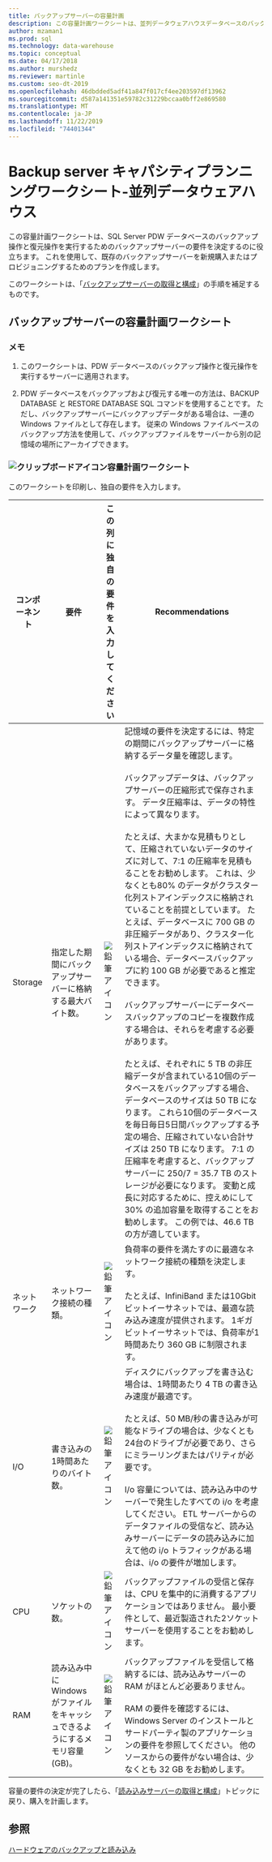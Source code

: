 ```yaml
---
title: バックアップサーバーの容量計画
description: この容量計画ワークシートは、並列データウェアハウスデータベースのバックアップ操作と復元操作を実行するためのバックアップサーバーの要件を決定するのに役立ちます。 これを使用して、既存のバックアップサーバーを新規購入またはプロビジョニングするためのプランを作成します。
author: mzaman1
ms.prod: sql
ms.technology: data-warehouse
ms.topic: conceptual
ms.date: 04/17/2018
ms.author: murshedz
ms.reviewer: martinle
ms.custom: seo-dt-2019
ms.openlocfilehash: 46dbdded5adf41a847f017cf4ee203597df13962
ms.sourcegitcommit: d587a141351e59782c31229bccaa0bff2e869580
ms.translationtype: MT
ms.contentlocale: ja-JP
ms.lasthandoff: 11/22/2019
ms.locfileid: "74401344"
---
```

# <a name="backup-server-capacity-planning-worksheet---parallel-data-warehouse"></a>Backup server キャパシティプランニングワークシート-並列データウェアハウス
この容量計画ワークシートは、SQL Server PDW データベースのバックアップ操作と復元操作を実行するためのバックアップサーバーの要件を決定するのに役立ちます。 これを使用して、既存のバックアップサーバーを新規購入またはプロビジョニングするためのプランを作成します。  
  
このワークシートは、「[バックアップサーバーの取得と構成](acquire-and-configure-backup-server.md)」の手順を補足するものです。  
  
## <a name="capacity-planning-worksheet-for-backup-servers"></a>バックアップサーバーの容量計画ワークシート  

### <a name="notes"></a>メモ  
  
1.  このワークシートは、PDW データベースのバックアップ操作と復元操作を実行するサーバーに適用されます。  
  
2.  PDW データベースをバックアップおよび復元する唯一の方法は、BACKUP DATABASE と RESTORE DATABASE SQL コマンドを使用することです。 ただし、バックアップサーバーにバックアップデータがある場合は、一連の Windows ファイルとして存在します。 従来の Windows ファイルベースのバックアップ方法を使用して、バックアップファイルをサーバーから別の記憶域の場所にアーカイブできます。  
  
### <a name="clipboard-iconmediaclipboard-iconpng-clipboard-icon-capacity-planning-worksheet"></a>![クリップボードアイコン](media/clipboard-icon.png "クリップボードアイコン")容量計画ワークシート 
  
このワークシートを印刷し、独自の要件を入力します。  
  
|コンポーネント|要件|この列に独自の要件を入力してください|Recommendations|  
|-------------|---------------|--------------------------------------------------|-------------------|  
|Storage|指定した期間にバックアップサーバーに格納する最大バイト数。|![鉛筆アイコン](media/pencil-icon.png "鉛筆アイコン")|記憶域の要件を決定するには、特定の期間にバックアップサーバーに格納するデータ量を確認します。<br /><br />バックアップデータは、バックアップサーバーの圧縮形式で保存されます。 データ圧縮率は、データの特性によって異なります。<br /><br />たとえば、大まかな見積もりとして、圧縮されていないデータのサイズに対して、7:1 の圧縮率を見積もることをお勧めします。 これは、少なくとも80% のデータがクラスター化列ストアインデックスに格納されていることを前提としています。 たとえば、データベースに 700 GB の非圧縮データがあり、クラスター化列ストアインデックスに格納されている場合、データベースバックアップに約 100 GB が必要であると推定できます。<br /><br />バックアップサーバーにデータベースバックアップのコピーを複数作成する場合は、それらを考慮する必要があります。<br /><br />たとえば、それぞれに 5 TB の非圧縮データが含まれている10個のデータベースをバックアップする場合、データベースのサイズは 50 TB になります。 これら10個のデータベースを毎日毎日5日間バックアップする予定の場合、圧縮されていない合計サイズは 250 TB になります。 7:1 の圧縮率を考慮すると、バックアップサーバーに 250/7 = 35.7 TB のストレージが必要になります。 変動と成長に対応するために、控えめにして30% の追加容量を取得することをお勧めします。  この例では、46.6 TB の方が適しています。|  
|ネットワーク|ネットワーク接続の種類。|![鉛筆アイコン](media/pencil-icon.png "鉛筆アイコン")|負荷率の要件を満たすのに最適なネットワーク接続の種類を決定します。<br /><br />たとえば、InfiniBand または10Gbit ビットイーサネットでは、最適な読み込み速度が提供されます。 1ギガビットイーサネットでは、負荷率が1時間あたり 360 GB に制限されます。|  
|I/O|書き込みの1時間あたりのバイト数。|![鉛筆アイコン](media/pencil-icon.png "鉛筆アイコン")|ディスクにバックアップを書き込む場合は、1時間あたり 4 TB の書き込み速度が最適です。<br /><br />たとえば、50 MB/秒の書き込みが可能なドライブの場合は、少なくとも24台のドライブが必要であり、さらにミラーリングまたはパリティが必要です。<br /><br />I/o 容量については、読み込み中のサーバーで発生したすべての i/o を考慮してください。 ETL サーバーからのデータファイルの受信など、読み込みサーバーにデータの読み込みに加えて他の i/o トラフィックがある場合は、i/o の要件が増加します。|  
|CPU|ソケットの数。|![鉛筆アイコン](media/pencil-icon.png "鉛筆アイコン")|バックアップファイルの受信と保存は、CPU を集中的に消費するアプリケーションではありません。  最小要件として、最近製造された2ソケットサーバーを使用することをお勧めします。|  
|RAM|読み込み中に Windows がファイルをキャッシュできるようにするメモリ容量 (GB)。|![鉛筆アイコン](media/pencil-icon.png "鉛筆アイコン")|バックアップファイルを受信して格納するには、読み込みサーバーの RAM がほとんど必要ありません。<br /><br />RAM の要件を確認するには、Windows Server のインストールとサードパーティ製のアプリケーションの要件を参照してください。 他のソースからの要件がない場合は、少なくとも 32 GB をお勧めします。|  
  
容量の要件の決定が完了したら、「[読み込みサーバーの取得と構成](acquire-and-configure-loading-server.md)」トピックに戻り、購入を計画します。  
  
## <a name="see-also"></a>参照  
[ハードウェアのバックアップと読み込み](backup-and-loading-hardware.md)  
  
